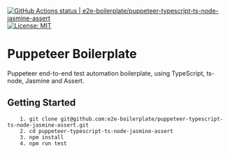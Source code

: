 [![GitHub Actions status | e2e-boilerplate/puppeteer-typescript-ts-node-jasmine-assert](https://github.com/e2e-boilerplate/puppeteer-typescript-ts-node-jasmine-assert/workflows/puppeteer-typescript-ts-node-jasmine-assert/badge.svg)](https://github.com/e2e-boilerplate/puppeteer-typescript-ts-node-jasmine-assert/actions?workflow=puppeteer-typescript-ts-node-jasmine-assert) [![License: MIT](https://img.shields.io/badge/License-MIT-yellow.svg)](https://opensource.org/licenses/MIT)

# Puppeteer Boilerplate

Puppeteer end-to-end test automation boilerplate, using TypeScript, ts-node, Jasmine and Assert.

## Getting Started

    	1. git clone git@github.com:e2e-boilerplate/puppeteer-typescript-ts-node-jasmine-assert.git
    	2. cd puppeteer-typescript-ts-node-jasmine-assert
    	3. npm install
    	4. npm run test
